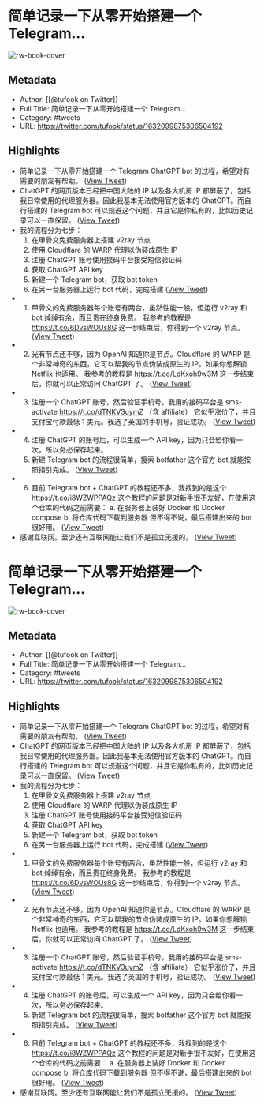 # 简单记录一下从零开始搭建一个 Telegram...

![rw-book-cover](https://pbs.twimg.com/profile_images/1537801286459961350/Y7xOUGr6.jpg)

## Metadata
- Author: [[@tufook on Twitter]]
- Full Title: 简单记录一下从零开始搭建一个 Telegram...
- Category: #tweets
- URL: https://twitter.com/tufook/status/1632099875306504192

## Highlights
- 简单记录一下从零开始搭建一个 Telegram ChatGPT bot 的过程，希望对有需要的朋友有帮助。 ([View Tweet](https://twitter.com/tufook/status/1632099875306504192))
- ChatGPT 的网页版本已经把中国大陆的 IP 以及各大机房 IP 都屏蔽了，包括我日常使用的代理服务器。因此我基本无法使用官方版本的 ChatGPT。而自行搭建的 Telegram bot 可以规避这个问题，并且它是你私有的，比如历史记录可以一直保留。 ([View Tweet](https://twitter.com/tufook/status/1632099877168758784))
- 我的流程分为七步：
  1. 在甲骨文免费服务器上搭建 v2ray 节点 
  2. 使用 Cloudflare 的 WARP 代理以伪装成原生 IP
  3. 注册 ChatGPT 账号使用接码平台接受短信验证码
  4. 获取 ChatGPT API key
  5. 新建一个 Telegram bot，获取 bot token
  6. 在另一台服务器上运行 bot 代码，完成搭建 ([View Tweet](https://twitter.com/tufook/status/1632099879005863936))
- 1. 甲骨文的免费服务器每个账号有两台，虽然性能一般，但运行 v2ray 和 bot 绰绰有余，而且贵在终身免费。
  我参考的教程是 https://t.co/6DvsWOUs8G
  这一步结束后，你得到一个 v2ray 节点。 ([View Tweet](https://twitter.com/tufook/status/1632099881446969344))
- 2. 光有节点还不够，因为 OpenAI 知道你是节点。Cloudflare 的 WARP 是个非常神奇的东西，它可以帮我的节点伪装成原生的 IP。如果你想解锁 Netflix 也适用。
  我参考的教程是 https://t.co/LdKxoh9w3M
  这一步结束后，你就可以正常访问 ChatGPT 了。 ([View Tweet](https://twitter.com/tufook/status/1632099883468591104))
- 3. 注册一个 ChatGPT 账号，然后验证手机号。我用的接码平台是 sms-activate https://t.co/dTNKV3uymZ （含 affiliate）
  它似乎涨价了，并且支付宝付款最低 1 美元。我选了英国的手机号，验证成功。 ([View Tweet](https://twitter.com/tufook/status/1632099885850984448))
- 4. 注册 ChatGPT 的账号后，可以生成一个 API key，因为只会给你看一次，所以务必保存起来。
  5. 新建 Telegram bot 的流程很简单，搜索 botfather 这个官方 bot 就能按照指引完成。 ([View Tweet](https://twitter.com/tufook/status/1632099888241467395))
- 6. 目前 Telegram bot + ChatGPT 的教程还不多，我找到的是这个 https://t.co/i8WZWPPAQz 
  这个教程的问题是对新手很不友好，在使用这个仓库的代码之前需要：
  a. 在服务器上装好 Docker 和 Docker compose
  b. 将仓库代码下载到服务器
  但不得不说，最后搭建出来的 bot 很好用。 ([View Tweet](https://twitter.com/tufook/status/1632099890334691328))
- 感谢互联网。至少还有互联网能让我们不是孤立无援的。 ([View Tweet](https://twitter.com/tufook/status/1632099892486348800))
# 简单记录一下从零开始搭建一个 Telegram...

![rw-book-cover](https://pbs.twimg.com/profile_images/1537801286459961350/Y7xOUGr6.jpg)

## Metadata
- Author: [[@tufook on Twitter]]
- Full Title: 简单记录一下从零开始搭建一个 Telegram...
- Category: #tweets
- URL: https://twitter.com/tufook/status/1632099875306504192

## Highlights
- 简单记录一下从零开始搭建一个 Telegram ChatGPT bot 的过程，希望对有需要的朋友有帮助。 ([View Tweet](https://twitter.com/tufook/status/1632099875306504192))
- ChatGPT 的网页版本已经把中国大陆的 IP 以及各大机房 IP 都屏蔽了，包括我日常使用的代理服务器。因此我基本无法使用官方版本的 ChatGPT。而自行搭建的 Telegram bot 可以规避这个问题，并且它是你私有的，比如历史记录可以一直保留。 ([View Tweet](https://twitter.com/tufook/status/1632099877168758784))
- 我的流程分为七步：
  1. 在甲骨文免费服务器上搭建 v2ray 节点 
  2. 使用 Cloudflare 的 WARP 代理以伪装成原生 IP
  3. 注册 ChatGPT 账号使用接码平台接受短信验证码
  4. 获取 ChatGPT API key
  5. 新建一个 Telegram bot，获取 bot token
  6. 在另一台服务器上运行 bot 代码，完成搭建 ([View Tweet](https://twitter.com/tufook/status/1632099879005863936))
- 1. 甲骨文的免费服务器每个账号有两台，虽然性能一般，但运行 v2ray 和 bot 绰绰有余，而且贵在终身免费。
  我参考的教程是 https://t.co/6DvsWOUs8G
  这一步结束后，你得到一个 v2ray 节点。 ([View Tweet](https://twitter.com/tufook/status/1632099881446969344))
- 2. 光有节点还不够，因为 OpenAI 知道你是节点。Cloudflare 的 WARP 是个非常神奇的东西，它可以帮我的节点伪装成原生的 IP。如果你想解锁 Netflix 也适用。
  我参考的教程是 https://t.co/LdKxoh9w3M
  这一步结束后，你就可以正常访问 ChatGPT 了。 ([View Tweet](https://twitter.com/tufook/status/1632099883468591104))
- 3. 注册一个 ChatGPT 账号，然后验证手机号。我用的接码平台是 sms-activate https://t.co/dTNKV3uymZ （含 affiliate）
  它似乎涨价了，并且支付宝付款最低 1 美元。我选了英国的手机号，验证成功。 ([View Tweet](https://twitter.com/tufook/status/1632099885850984448))
- 4. 注册 ChatGPT 的账号后，可以生成一个 API key，因为只会给你看一次，所以务必保存起来。
  5. 新建 Telegram bot 的流程很简单，搜索 botfather 这个官方 bot 就能按照指引完成。 ([View Tweet](https://twitter.com/tufook/status/1632099888241467395))
- 6. 目前 Telegram bot + ChatGPT 的教程还不多，我找到的是这个 https://t.co/i8WZWPPAQz 
  这个教程的问题是对新手很不友好，在使用这个仓库的代码之前需要：
  a. 在服务器上装好 Docker 和 Docker compose
  b. 将仓库代码下载到服务器
  但不得不说，最后搭建出来的 bot 很好用。 ([View Tweet](https://twitter.com/tufook/status/1632099890334691328))
- 感谢互联网。至少还有互联网能让我们不是孤立无援的。 ([View Tweet](https://twitter.com/tufook/status/1632099892486348800))
